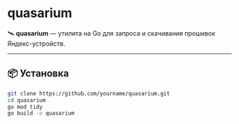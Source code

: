 # quasarium

🛰 **quasarium** — утилита на Go для запроса и скачивания прошивок Яндекс-устройств.

---

## 📦 Установка

```bash
git clone https://github.com/yourname/quasarium.git
cd quasarium
go mod tidy
go build -o quasarium
